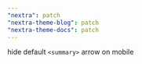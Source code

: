```yaml
---
"nextra": patch
"nextra-theme-blog": patch
"nextra-theme-docs": patch
---
```


hide default `<summary>` arrow on mobile
